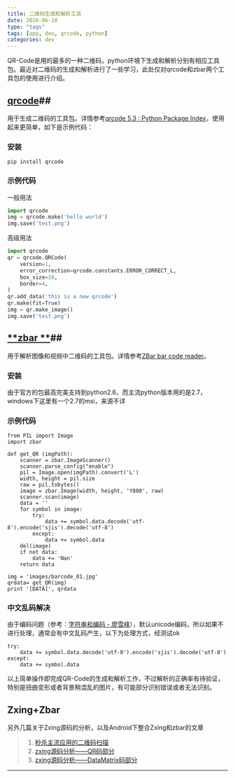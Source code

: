 ```yaml
---
title: 二维码生成和解析工具
date: 2016-06-18
type: "tags"
tags: [app, dev, qrcode, python]
categories: dev
---
```


QR-Code是用的最多的一种二维码，python环境下生成和解析分别有相应工具包。最近对二维码的生成和解析进行了一些学习，此处仅对qrcode和zbar两个工具包的使用进行介绍。

<!--more-->

## [**qrcode**][1]##
用于生成二维码的工具包。详情参考[qrcode 5.3 : Python Package Index](https://pypi.python.org/pypi/qrcode)，使用起来更简单，如下是示例代码：

### **安装**
```
pip install qrcode
```
### **示例代码**

一般用法
```python
import qrcode 
img = qrcode.make('hello world')
img.save('test.png')
```

高级用法

```python
import qrcode 
qr = qrcode.QRCode(     
    version=1,     
    error_correction=qrcode.constants.ERROR_CORRECT_L,     
    box_size=10,     
    border=4, 
) 
qr.add_data('this is a new qrcode') 
qr.make(fit=True)  
img = qr.make_image()
img.save('test.png')
```

## [**zbar **][2]##
用于解析图像和视频中二维码的工具包。详情参考[ZBar bar code reader](http://zbar.sourceforge.net/index.html)。

### **安装**
由于官方的包最高完美支持到python2.6，而主流python版本用的是2.7，windows下这里有一个2.7的msi，来源不详

### **示例代码**


```
from PIL import Image
import zbar

def get_QR (imgPath):
    scanner = zbar.ImageScanner()
    scanner.parse_config("enable")
    pil = Image.open(imgPath).convert('L')
    width, height = pil.size
    raw = pil.tobytes()
    image = zbar.Image(width, height, 'Y800', raw)
    scanner.scan(image)
    data = ''
    for symbol in image:
        try:
            data += symbol.data.decode('utf-8').encode('sjis').decode('utf-8')
        except:
            data += symbol.data
    del(image)
    if not data:
        data += 'Nan'
    return data

img = 'images/barcode_01.jpg'
qrdata= get_QR(img)
print '[DATA]', qrdata
```

### **中文乱码解决**

由于编码问题（参考：[字符串和编码 - 廖雪峰](http://www.liaoxuefeng.com/wiki/001374738125095c955c1e6d8bb493182103fac9270762a000/001386819196283586a37629844456ca7e5a7faa9b94ee8000)），默认unicode编码，所以如果不进行处理，通常会有中文乱码产生，以下为处理方式，经测试ok

```
try:
	data += symbol.data.decode('utf-8').encode('sjis').decode('utf-8')
except:
	data += symbol.data
```

以上简单操作即完成QR-Code的生成和解析工作，不过解析的正确率有待验证，特别是扭曲变形或者背景稍混乱的图片，有可能部分识别错误或者无法识别。

## **Zxing+Zbar**
另外几篇关于Zxing源码的分析，以及Android下整合Zxing和zbar的文章
> 1. [秒杀主流应用的二维码扫描](http://www.lai18.com/content/1012109.html)
> 2. [zxing源码分析——QR码部分](http://kuangjianwei.blog.163.com/blog/static/190088953201361015055110/)
> 3. [zxing源码分析——DataMatrix码部分](http://kuangjianwei.blog.163.com/blog/static/1900889532013612103136888/)

---------

[1]: https://pypi.python.org/pypi/qrcode
[2]: https://pypi.python.org/pypi/zbar

